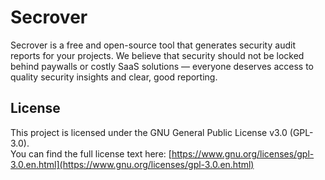 # Secrover

Secrover is a free and open-source tool that generates security audit reports for your projects.
We believe that security should not be locked behind paywalls or costly SaaS solutions — everyone deserves access to quality security insights and clear, good reporting.

## License

This project is licensed under the GNU General Public License v3.0 (GPL-3.0).  
You can find the full license text here: [https://www.gnu.org/licenses/gpl-3.0.en.html](https://www.gnu.org/licenses/gpl-3.0.en.html)